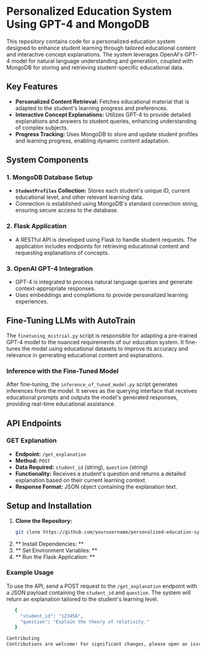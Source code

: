 # Personalized Education System Using GPT-4 and MongoDB

This repository contains code for a personalized education system designed to enhance student learning through tailored educational content and interactive concept explanations. The system leverages OpenAI's GPT-4 model for natural language understanding and generation, coupled with MongoDB for storing and retrieving student-specific educational data.

## Key Features

- **Personalized Content Retrieval:** Fetches educational material that is adapted to the student's learning progress and preferences.
- **Interactive Concept Explanations:** Utilizes GPT-4 to provide detailed explanations and answers to student queries, enhancing understanding of complex subjects.
- **Progress Tracking:** Uses MongoDB to store and update student profiles and learning progress, enabling dynamic content adaptation.

## System Components

### 1. MongoDB Database Setup
- **`StudentProfiles` Collection:** Stores each student's unique ID, current educational level, and other relevant learning data.
- Connection is established using MongoDB's standard connection string, ensuring secure access to the database.

### 2. Flask Application
- A RESTful API is developed using Flask to handle student requests. The application includes endpoints for retrieving educational content and requesting explanations of concepts.

### 3. OpenAI GPT-4 Integration
- GPT-4 is integrated to process natural language queries and generate context-appropriate responses.
- Uses embeddings and completions to provide personalized learning experiences.

## Fine-Tuning LLMs with AutoTrain

The `finetuning_mistrial.py` script is responsible for adapting a pre-trained GPT-4 model to the nuanced requirements of our education system. It fine-tunes the model using educational datasets to improve its accuracy and relevance in generating educational content and explanations.

### Inference with the Fine-Tuned Model

After fine-tuning, the `inference_of_tuned_model.py` script generates inferences from the model. It serves as the querying interface that receives educational prompts and outputs the model's generated responses, providing real-time educational assistance.

## API Endpoints

### GET Explanation
- **Endpoint:** `/get_explanation`
- **Method:** `POST`
- **Data Required:** `student_id` (string), `question` (string)
- **Functionality:** Receives a student's question and returns a detailed explanation based on their current learning context.
- **Response Format:** JSON object containing the explanation text.

## Setup and Installation

1. **Clone the Repository:**
   ```bash
   git clone https://github.com/yourusername/personalized-education-system.git

2. ** Install Dependencies: **
3. ** Set Environment Variables: **
4. ** Run the Flask Application: **

### Example Usage 
To use the API, send a POST request to the `/get_explanation` endpoint with a JSON payload containing the `student_id` and `question`. The system will return an explanation tailored to the student's learning level.
```bash
   {
     "student_id": "123456",
     "question": "Explain the theory of relativity."
   }

Contributing
Contributions are welcome! For significant changes, please open an issue first to discuss what you want to change.
